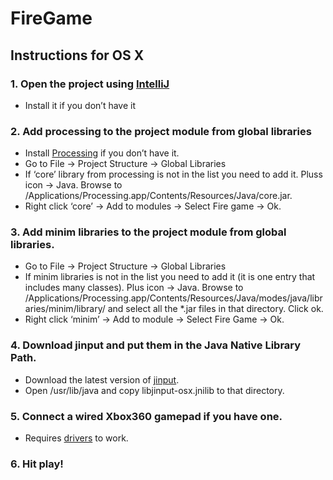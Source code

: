 # FireGame

## Instructions for OS X

### 1. Open the project using [IntelliJ](http://www.jetbrains.com/idea/download/)
- Install it if you don’t have it

### 2. Add processing to the project module from global libraries
- Install [Processing](http://processing.org) if you don’t have it.
- Go to File -> Project Structure -> Global Libraries
- If ‘core’ library from processing is not in the list you need to add it. Pluss icon -> Java. Browse to /Applications/Processing.app/Contents/Resources/Java/core.jar.
- Right click ‘core’ -> Add to modules -> Select Fire game -> Ok.

### 3. Add minim libraries to the project module from global libraries.
- Go to File -> Project Structure -> Global Libraries
- If minim libraries is not in the list you need to add it (it is one entry that includes many classes). Plus icon -> Java. Browse to /Applications/Processing.app/Contents/Resources/Java/modes/java/libraries/minim/library/ and select all the *.jar files in that directory. Click ok.
- Right click ‘minim’ -> Add to module -> Select Fire Game -> Ok.

### 4. Download jinput and put them in the Java Native Library Path.
- Download the latest version of [jinput](http://www.newdawnsoftware.com/resources/jinput/).
- Open /usr/lib/java and copy libjinput-osx.jnilib to that directory.

### 5. Connect a wired Xbox360 gamepad if you have one. 
- Requires [drivers](http://tattiebogle.net/index.php/ProjectRoot/Xbox360Controller/OsxDriver) to work.

### 6. Hit play!
